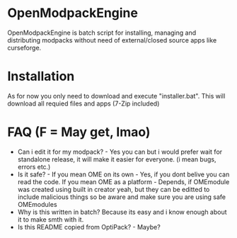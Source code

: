 # OpenModpackEngine

OpenModpackEngine is batch script for installing, managing and distributing modpacks without need of external/closed source apps like curseforge.

# Installation

As for now you only need to download and execute "installer.bat". This will download all requied files and apps (7-Zip included)

# FAQ (F = May get, lmao)

- Can i edit it for my modpack? -
Yes you can but i would prefer wait for standalone release, it will make it easier for everyone. (i mean bugs, errors etc.)
- Is it safe? -
If you mean OME on its own - Yes, if you dont belive you can read the code.
If you mean OME as a platform - Depends, if OMEmodule was created using built in creator yeah, but they can be editted to include malicious things so be aware and make sure you are using safe OMEmodules
- Why is this written in batch?
Because its easy and i know enough about it to make smth with it.
- Is this README copied from OptiPack? -
Maybe?
